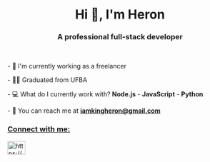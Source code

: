 <h1 align="center">Hi 👋, I'm Heron</h1>
<h3 align="center">A professional full-stack developer</h3>
<br/>


<p>- 💼 I'm currently working as a freelancer </p>
<p>- 👨‍🎓 Graduated from UFBA </p>
<p>- 💻 What do I currently work with? <strong>Node.js</strong> -  <strong>JavaScript</strong> - <strong>Python</strong> </p> 
<p>- 📩 You can reach me at <strong><a href="mailto:iamkingheron@gmail.com?subject=Hello,%20Heron">
iamkingheron@gmail.com</ a></strong></p>

<h3 align="left">Connect with me:</h3>
  <a
    href="https://www.linkedin.com/in/heron-santos-436a42181"
    target="blank"
    ><img
      align="center"
      src="https://cdn.jsdelivr.net/npm/simple-icons@3.0.1/icons/linkedin.svg"
      alt="https://www.linkedin.com/in/heron-santos-8a70a1296"
      height="30"
      width="40"
  /></a>
</p>
